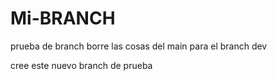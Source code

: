 # Mi-BRANCH

prueba de branch
borre las cosas del main para el branch dev

cree este nuevo branch de prueba
